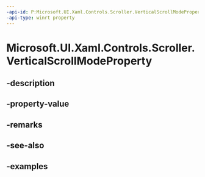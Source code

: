 ```yaml
---
-api-id: P:Microsoft.UI.Xaml.Controls.Scroller.VerticalScrollModeProperty
-api-type: winrt property
---
```


<!-- Property syntax.
public DependencyProperty VerticalScrollModeProperty { get; }
-->

# Microsoft.UI.Xaml.Controls.Scroller.VerticalScrollModeProperty

## -description

## -property-value

## -remarks

## -see-also

## -examples


